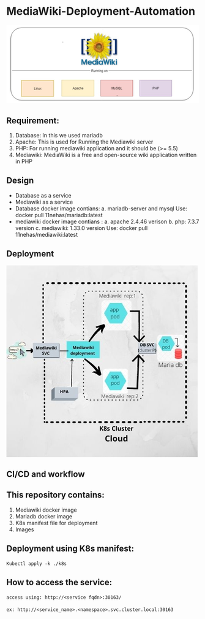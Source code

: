 # MediaWiki-Deployment-Automation

![](images/mediawiki.PNG)                                            

Requirement:
------------
1. Database: In this we used mariadb
2. Apache: This is used for Running the Mediawiki server 
3. PHP: For running mediawiki application and it should be (>= 5.5) 
4. Mediawiki: MediaWiki is a free and open-source wiki application written in PHP

Design
-------
  - Database as a service
  - Mediawiki as a service
  - Database docker image contians: 
      a. mariadb-server and mysql
      Use: docker pull 11nehas/mariadb:latest      
  - mediawiki docker image contians : 
      a. apache 2.4.46 verison
      b. php: 7.3.7 version
      c. mediawiki: 1.33.0 version 
      Use: docker pull 11nehas/mediawiki:latest 

Deployment
----------
 ![](images/Mediawiki%20SVC.jpg) 
 

CI/CD and workflow
------------------

 
This repository contains:
--------------------------- 
  1. Mediawiki docker image
  2. Mariadb docker image
  3. K8s manifest file for deployment
  4. Images

Deployment using K8s manifest:
------------------------------
    Kubectl apply -k ./k8s

How to access the service:
--------------------------
    access using: http://<service fqdn>:30163/
    
    ex: http://<service_name>.<namespace>.svc.cluster.local:30163
